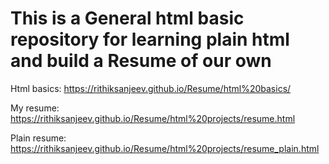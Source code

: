 # This is a General html basic repository for learning plain html and build a Resume of our own

Html basics: https://rithiksanjeev.github.io/Resume/html%20basics/

My resume: https://rithiksanjeev.github.io/Resume/html%20projects/resume.html

Plain resume: https://rithiksanjeev.github.io/Resume/html%20projects/resume_plain.html
